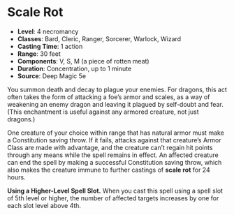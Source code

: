 # Scale Rot

- **Level**: 4 necromancy
- **Classes**: Bard, Cleric, Ranger, Sorcerer, Warlock, Wizard
- **Casting Time**: 1 action
- **Range**: 30 feet
- **Components**: V, S, M (a piece of rotten meat)
- **Duration**: Concentration, up to 1 minute
- **Source**: Deep Magic 5e

You summon death and decay to plague your enemies. For dragons, this act often takes the form of attacking a foe’s armor and scales, as a way of weakening an enemy dragon and leaving it plagued by self-doubt and fear. (This enchantment is useful against any armored creature, not just dragons.)

One creature of your choice within range that has natural armor must make a Constitution saving throw. If it fails, attacks against that creature’s Armor Class are made with advantage, and the creature can’t regain hit points through any means while the spell remains in effect. An affected creature can end the spell by making a successful Constitution saving throw, which also makes the creature immune to further castings of **scale rot** for 24 hours.

**Using a Higher-Level Spell Slot.** When you cast this spell using a spell slot of 5th level or higher, the number of affected targets increases by one for each slot level above 4th.
